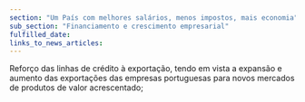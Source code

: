 ```yaml
---
section: "Um País com melhores salários, menos impostos, mais economia"
sub_section: "Financiamento e crescimento empresarial"
fulfilled_date:
links_to_news_articles:
---
```


Reforço das linhas de crédito à exportação, tendo em vista a expansão e aumento das exportações das empresas portuguesas para novos mercados de produtos de valor acrescentado;